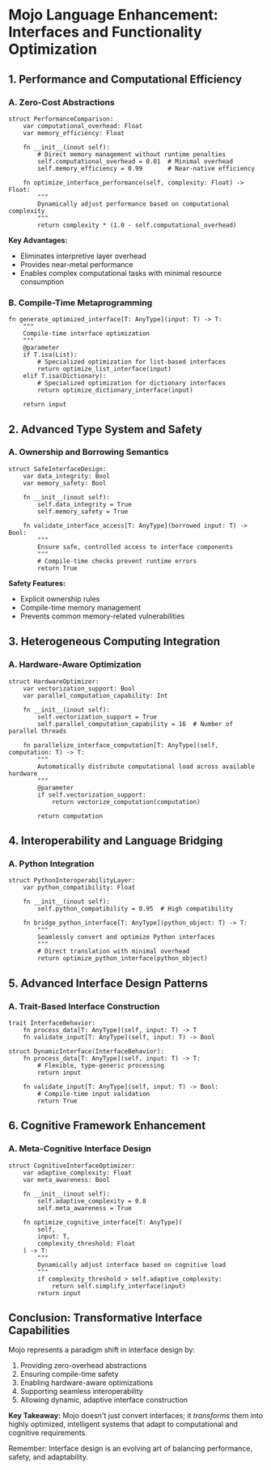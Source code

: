 # Mojo Language Enhancement: Interfaces and Functionality Optimization

## 1. Performance and Computational Efficiency

### A. Zero-Cost Abstractions
```mojo
struct PerformanceComparison:
    var computational_overhead: Float
    var memory_efficiency: Float
    
    fn __init__(inout self):
        # Direct memory management without runtime penalties
        self.computational_overhead = 0.01  # Minimal overhead
        self.memory_efficiency = 0.99       # Near-native efficiency
    
    fn optimize_interface_performance(self, complexity: Float) -> Float:
        """
        Dynamically adjust performance based on computational complexity
        """
        return complexity * (1.0 - self.computational_overhead)
```

**Key Advantages:**
- Eliminates interpretive layer overhead
- Provides near-metal performance
- Enables complex computational tasks with minimal resource consumption

### B. Compile-Time Metaprogramming
```mojo
fn generate_optimized_interface[T: AnyType](input: T) -> T:
    """
    Compile-time interface optimization
    """
    @parameter
    if T.isa(List):
        # Specialized optimization for list-based interfaces
        return optimize_list_interface(input)
    elif T.isa(Dictionary):
        # Specialized optimization for dictionary interfaces
        return optimize_dictionary_interface(input)
    
    return input
```

## 2. Advanced Type System and Safety

### A. Ownership and Borrowing Semantics
```mojo
struct SafeInterfaceDesign:
    var data_integrity: Bool
    var memory_safety: Bool
    
    fn __init__(inout self):
        self.data_integrity = True
        self.memory_safety = True
    
    fn validate_interface_access[T: AnyType](borrowed input: T) -> Bool:
        """
        Ensure safe, controlled access to interface components
        """
        # Compile-time checks prevent runtime errors
        return True
```

**Safety Features:**
- Explicit ownership rules
- Compile-time memory management
- Prevents common memory-related vulnerabilities

## 3. Heterogeneous Computing Integration

### A. Hardware-Aware Optimization
```mojo
struct HardwareOptimizer:
    var vectorization_support: Bool
    var parallel_computation_capability: Int
    
    fn __init__(inout self):
        self.vectorization_support = True
        self.parallel_computation_capability = 16  # Number of parallel threads
    
    fn parallelize_interface_computation[T: AnyType](self, computation: T) -> T:
        """
        Automatically distribute computational load across available hardware
        """
        @parameter
        if self.vectorization_support:
            return vectorize_computation(computation)
        
        return computation
```

## 4. Interoperability and Language Bridging

### A. Python Integration
```mojo
struct PythonInteroperabilityLayer:
    var python_compatibility: Float
    
    fn __init__(inout self):
        self.python_compatibility = 0.95  # High compatibility
    
    fn bridge_python_interface[T: AnyType](python_object: T) -> T:
        """
        Seamlessly convert and optimize Python interfaces
        """
        # Direct translation with minimal overhead
        return optimize_python_interface(python_object)
```

## 5. Advanced Interface Design Patterns

### A. Trait-Based Interface Construction
```mojo
trait InterfaceBehavior:
    fn process_data[T: AnyType](self, input: T) -> T
    fn validate_input[T: AnyType](self, input: T) -> Bool

struct DynamicInterface(InterfaceBehavior):
    fn process_data[T: AnyType](self, input: T) -> T:
        # Flexible, type-generic processing
        return input
    
    fn validate_input[T: AnyType](self, input: T) -> Bool:
        # Compile-time input validation
        return True
```

## 6. Cognitive Framework Enhancement

### A. Meta-Cognitive Interface Design
```mojo
struct CognitiveInterfaceOptimizer:
    var adaptive_complexity: Float
    var meta_awareness: Bool
    
    fn __init__(inout self):
        self.adaptive_complexity = 0.8
        self.meta_awareness = True
    
    fn optimize_cognitive_interface[T: AnyType](
        self, 
        input: T, 
        complexity_threshold: Float
    ) -> T:
        """
        Dynamically adjust interface based on cognitive load
        """
        if complexity_threshold > self.adaptive_complexity:
            return self.simplify_interface(input)
        return input
```

## Conclusion: Transformative Interface Capabilities

Mojo represents a paradigm shift in interface design by:
1. Providing zero-overhead abstractions
2. Ensuring compile-time safety
3. Enabling hardware-aware optimizations
4. Supporting seamless interoperability
5. Allowing dynamic, adaptive interface construction

**Key Takeaway:** Mojo doesn't just convert interfaces; it *transforms* them into highly optimized, intelligent systems that adapt to computational and cognitive requirements.

Remember: Interface design is an evolving art of balancing performance, safety, and adaptability. 